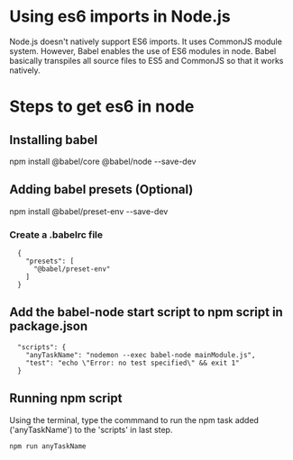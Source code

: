 # Using es6 imports in Node.js
Node.js doesn't natively support ES6 imports. It uses CommonJS module system. However, Babel enables the use of ES6 modules in node. Babel basically transpiles all source files to ES5 and CommonJS so that it works natively.

# Steps to get es6 in node

## Installing babel

npm install @babel/core @babel/node --save-dev

## Adding babel presets (Optional)

npm install @babel/preset-env --save-dev

### Create a .babelrc file

```
  {
    "presets": [
      "@babel/preset-env"
    ]
  }
```

## Add the babel-node start script to npm script in package.json
```
  "scripts": {
    "anyTaskName": "nodemon --exec babel-node mainModule.js",
    "test": "echo \"Error: no test specified\" && exit 1"
  }
```

## Running npm script
Using the terminal, type the commmand to run the npm task added ('anyTaskName') to the 'scripts' in last step.

```npm run anyTaskName```

